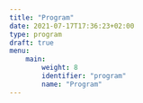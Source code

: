 ```yaml
---
title: "Program"
date: 2021-07-17T17:36:23+02:00
type: program
draft: true
menu:
    main:
        weight: 8
        identifier: "program"
        name: "Program"
---
```


